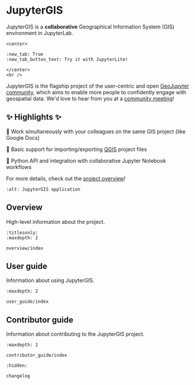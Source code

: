 # JupyterGIS

JupyterGIS is a **collaborative** Geographical Information System (GIS) environment in
JupyterLab.

```{raw} html
<center>
```

```{jupyterlite}
:new_tab: True
:new_tab_button_text: Try it with JupyterLite!
```

```{raw} html
</center>
<br />
```

JupyterGIS is the flagship project of the user-centric and open
[GeoJupyter community](https://geojupyter.org), which aims to enable more people to
confidently engage with geospatial data.
We'd love to hear from you at a
[community meeting](https://geojupyter.org/calendar.html)!

## ✨ Highlights ✨

🤝 Work simultaneously with your colleagues on the same GIS project (like Google Docs)

🔄 Basic support for importing/exporting [QGIS](https://www.qgis.org) project files

🐍 Python API and integration with collaborative Jupyter Notebook workflows

For more details, check out the [project overview](overview/index.md)!

```{image} ../jupytergis.png
:alt: JupyterGIS application
```

## Overview

High-level information about the project.

```{toctree}
:titlesonly:
:maxdepth: 2

overview/index
```

## User guide

Information about using JupyterGIS.

```{toctree}
:maxdepth: 2

user_guide/index
```

## Contributor guide

Information about contributing to the JupyterGIS project.

```{toctree}
:maxdepth: 2

contributor_guide/index
```

<!-- hidden because listing every version here is too verbose -->

```{toctree}
:hidden:

changelog
```
